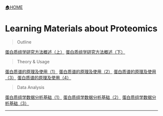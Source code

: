 [🏠HOME](README.md)

# Learning Materials about Proteomics

> Outline

[蛋白质组学研究方法概述（上）](https://www.jianshu.com/p/36d5a7afa4de)
[蛋白质组学研究方法概述（下）](https://www.jianshu.com/p/de5f5a43cc3b)

> Theory & Usage

[蛋白质谱的原理及使用（1）](https://www.jianshu.com/p/272c7814f593)
[蛋白质谱的原理及使用（2）](https://www.jianshu.com/p/825fd05a0d12)
[蛋白质谱的原理及使用（3）](https://www.jianshu.com/p/ef11012d5e30)
[蛋白质谱的原理及使用（4）](https://www.jianshu.com/p/7e2149715b39)

> Data Analysis

[蛋白质组学数据分析基础（1）](https://www.jianshu.com/p/791329337af7)
[蛋白质组学数据分析基础（2）](https://www.jianshu.com/p/872d7436bc64)
[蛋白质组学数据分析基础（3）](https://www.jianshu.com/p/492bbb5a90d5)

---
